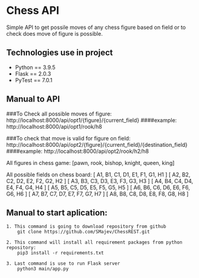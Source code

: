 # Chess API 
Simple API to get possile moves of any chess figure based on field or to check does move of figure is possible.
## Technologies use in project
- Python == 3.9.5
- Flask == 2.0.3
- PyTest == 7.0.1

## Manual to API
###To Check all possible moves of figure:
    http://localhost:8000/api/opt1/{figure}/{current_field}
    ####example: 
    http://localhost:8000/api/opt1/rook/h8

###To check that move is valid for figure on field:
    http://localhost:8000/api/opt2/{figure}/{current_field}/{destination_field}
    ####example: 
    http://localhost:8000/api/opt2/rook/h2/h8

All figures in chess game:
    [pawn, rook, bishop, knight, queen, king]

All possible fields on chess board:
    [ A1, B1, C1, D1, E1, F1, G1, H1 ]
    [ A2, B2, C2, D2, E2, F2, G2, H2 ]
    [ A3, B3, C3, D3, E3, F3, G3, H3 ]
    [ A4, B4, C4, D4, E4, F4, G4, H4 ]
    [ A5, B5, C5, D5, E5, F5, G5, H5 ]
    [ A6, B6, C6, D6, E6, F6, G6, H6 ]
    [ A7, B7, C7, D7, E7, F7, G7, H7 ]
    [ A8, B8, C8, D8, E8, F8, G8, H8 ]

## Manual to start aplication:
    1. This command is going to download repository from github
        git clone https://github.com/SMajev/ChessREST.git

    2. This command will install all requirement packages from python repository:
        pip3 install -r requirements.txt

    3. Last command is use to run Flask server 
        python3 main/app.py

    